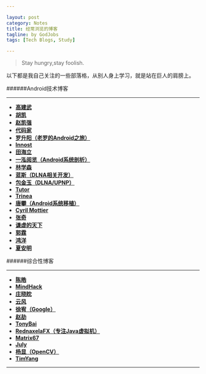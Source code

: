```yaml
---

layout: post
category: Notes
title: 经常浏览的博客
tagline: by GodJobs
tags: [Tech Blogs, Study]

---
```


  >Stay hungry,stay foolish.

以下都是我自己关注的一些部落格，从别人身上学习，就是站在巨人的肩膀上。

######Android技术博客

---

  -	[__高建武__][高建武]
  -	[__胡凯__][胡凯]
  -	[__赵凯强__][赵凯强]
  -	[__代码家__][代码家]
  -	[__罗升阳（老罗的Android之旅）__][罗升阳]
  -	[__Innost__][Innost]
  -	[__田海立__][田海立]
  -	[__一泓阅览（Android系统剖析）__][一泓阅览]
  -	[__林学森__][林学森]
  -	[__蓝斯（DLNA相关开发）__][蓝斯]
  - [__包金玉（DLNA/UPNP）__][包金玉]
  - [__Tutor__][Tutor]
  - [__Trinea__][Trinea]
  - [__唐攀（Android系统移植）__][唐攀]
  - [__Cyril Mottier__][Cyril Mottier]
  - [__张奇__][张奇]
  - [__谦虚的天下__][谦虚的天下]
  - [__郭霖__][郭霖]
  - [__鸿洋__][鸿洋]
  - [__夏安明__][夏安明]


  
######综合性博客

---

  - [__陈皓__][陈皓]
  - [__MindHack__][MindHack]
  - [__庄晓眈__][庄晓眈]
  - [__云风__][云风]
  - [__徐宥（Google）__][徐宥]
  - [__赵劼__][赵劼]
  - [__TonyBai__][TonyBai]
  - [__RednaxelaFX（专注Java虚拟机）__][RednaxelaFX(JVM)]
  - [__Matrix67__][Matrix67]
  - [__July__][July]
  - [__杨显（OpenCV）__][杨显(OpenCV)]
  - [__TimYang__][TimYang]

---


  [高建武]:http://androidperformance.com/
  [胡凯]:http://hukai.me/
  [赵凯强]:http://blog.csdn.net/zhaokaiqiang1992?viewmode=contents
  [代码家]:http://blog.daimajia.com/
  [罗升阳]:http://blog.csdn.net/Luoshengyang?viewmode=contents
  [Innost]:http://blog.csdn.net/Innost
  [田海立]:http://blog.csdn.net/thl789?viewmode=contents
  [一泓阅览]:http://blog.csdn.net/yihongyuelan/article/category/844867
  [林学森]:http://blog.csdn.net/xuesen_lin?viewmode=contents
  [蓝斯]:http://blog.csdn.net/lancees?viewmode=contents
  [包金玉]:http://blog.csdn.net/bao_jinyu?viewmode=contents
  [Tutor]:http://blog.csdn.net/Android_Tutor
  [Trinea]:http://www.trinea.cn
  [唐攀]:http://blog.csdn.net/mr_raptor?viewmode=contents
  [Cyril Mottier]:http://cyrilmottier.com
  [张奇]:http://stormzhang.com
  [谦虚的天下]:http://www.cnblogs.com/qianxudetianxia/
  [郭霖]:http://blog.csdn.net/sinyu890807/article/list/1
  [鸿洋]:http://blog.csdn.net/lmj623565791?viewmode=contents
  [夏安明]:http://blog.csdn.net/xiaanming


  [陈皓]:http://coolshell.cn/
  [MindHack]:http://mindhacks.cn/
  [庄晓眈]:http://fnil.net
  [云风]:http://codingnow.com
  [徐宥]:http://blog.youxu.info
  [赵劼]:http://blog.zhaojie.me
  [TonyBai]:http://tonybai.com
  [RednaxelaFX(JVM)]:http://rednaxelafx.iteye.com/blog/362738
  [Matrix67]:http://www.matrix67.com/blog/
  [July]:http://blog.csdn.net/v_JULY_v
  [杨显(OpenCV)]:http://blog.csdn.net/yang_xian521
  [TimYang]:http://timyang.net
